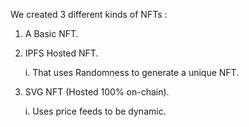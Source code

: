 We created 3 different kinds of NFTs :

1. A Basic NFT.

2. IPFS Hosted NFT.

      i. That uses Randomness to generate a unique NFT.

3. SVG NFT (Hosted 100% on-chain).

      i. Uses price feeds to be dynamic.

